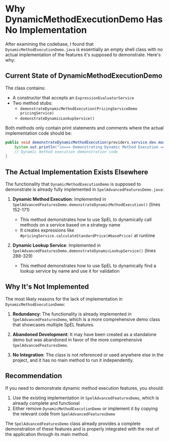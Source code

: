 
# Why DynamicMethodExecutionDemo Has No Implementation

After examining the codebase, I found that `DynamicMethodExecutionDemo.java` is essentially an empty shell class with no actual implementation of the features it's supposed to demonstrate. Here's why:

## Current State of DynamicMethodExecutionDemo

The class contains:
- A constructor that accepts an `ExpressionEvaluatorService`
- Two method stubs:
  - `demonstrateDynamicMethodExecution(PricingServiceDemo pricingService)`
  - `demonstrateDynamicLookupService()`

Both methods only contain print statements and comments where the actual implementation code should be:

```java
public void demonstrateDynamicMethodExecution(providers.service.dev.mars.rulesengine.demo.PricingServiceDemo pricingService) {
    System.out.println("\n=== Demonstrating Dynamic Method Execution ===");
    // Dynamic method execution demonstration code
}
```

## The Actual Implementation Exists Elsewhere

The functionality that `DynamicMethodExecutionDemo` is supposed to demonstrate is already fully implemented in `SpelAdvancedFeaturesDemo.java`:

1. **Dynamic Method Execution**: Implemented in `SpelAdvancedFeaturesDemo.demonstrateDynamicMethodExecution()` (lines 152-171)
   - This method demonstrates how to use SpEL to dynamically call methods on a service based on a strategy name
   - It creates expressions like `#pricingService.calculateStandardPrice(#basePrice)` at runtime

2. **Dynamic Lookup Service**: Implemented in `SpelAdvancedFeaturesDemo.demonstrateDynamicLookupService()` (lines 288-329)
   - This method demonstrates how to use SpEL to dynamically find a lookup service by name and use it for validation

## Why It's Not Implemented

The most likely reasons for the lack of implementation in `DynamicMethodExecutionDemo`:

1. **Redundancy**: The functionality is already implemented in `SpelAdvancedFeaturesDemo`, which is a more comprehensive demo class that showcases multiple SpEL features.

2. **Abandoned Development**: It may have been created as a standalone demo but was abandoned in favor of the more comprehensive `SpelAdvancedFeaturesDemo`.

3. **No Integration**: The class is not referenced or used anywhere else in the project, and it has no main method to run it independently.

## Recommendation

If you need to demonstrate dynamic method execution features, you should:

1. Use the existing implementation in `SpelAdvancedFeaturesDemo`, which is already complete and functional
2. Either remove `DynamicMethodExecutionDemo` or implement it by copying the relevant code from `SpelAdvancedFeaturesDemo`

The `SpelAdvancedFeaturesDemo` class already provides a complete demonstration of these features and is properly integrated with the rest of the application through its main method.